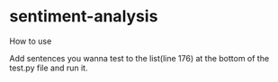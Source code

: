 # sentiment-analysis



How to use

Add sentences you wanna test to the list(line  176) at the bottom of the test.py file and run it.
